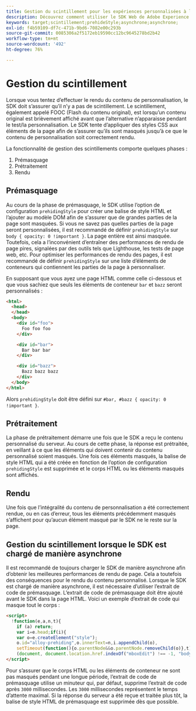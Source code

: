 ```yaml
---
title: Gestion du scintillement pour les expériences personnalisées à l’aide du SDK Web de Adobe Experience Platform
description: Découvrez comment utiliser le SDK Web de Adobe Experience Platform pour gérer le scintillement sur les expériences utilisateur.
keywords: target;scintillement;prehideStyle;asynchrone;asynchrone;
exl-id: f4b59109-df7c-471b-9bd6-7082e00c293b
source-git-commit: 0085306a2f5172eb19590cc12bc9645278bd2b42
workflow-type: tm+mt
source-wordcount: '492'
ht-degree: 76%

---
```


# Gestion du scintillement

Lorsque vous tentez d’effectuer le rendu du contenu de personnalisation, le SDK doit s’assurer qu’il n’y a pas de scintillement. Le scintillement, également appelé FOOC (Flash du contenu original), est lorsqu’un contenu original est brièvement affiché avant que l’alternative n’apparaisse pendant le test/la personnalisation. Le SDK tente d’appliquer des styles CSS aux éléments de la page afin de s’assurer qu’ils sont masqués jusqu’à ce que le contenu de personnalisation soit correctement rendu.

La fonctionnalité de gestion des scintillements comporte quelques phases :

1. Prémasquage
1. Prétraitement
1. Rendu

## Prémasquage

Au cours de la phase de prémasquage, le SDK utilise l’option de configuration `prehidingStyle` pour créer une balise de style HTML et l’ajouter au modèle DOM afin de s’assurer que de grandes parties de la page sont masquées. Si vous ne savez pas quelles parties de la page seront personnalisées, il est recommandé de définir `prehidingStyle` sur `body { opacity: 0 !important }`. La page entière est ainsi masquée. Toutefois, cela a l’inconvénient d’entraîner des performances de rendu de page pires, signalées par des outils tels que Lighthouse, les tests de page web, etc. Pour optimiser les performances de rendu des pages, il est recommandé de définir `prehidingStyle` sur une liste d’éléments de conteneurs qui contiennent les parties de la page à personnaliser.

En supposant que vous ayez une page HTML comme celle ci-dessous et que vous sachiez que seuls les éléments de conteneur `bar` et `bazz` seront personnalisés :

```html
<html>
  <head>
  </head>
  <body>
    <div id="foo">
      Foo foo foo
    </div>

    <div id="bar">
      Bar bar bar
    </div>

    <div id="bazz">
      Bazz bazz bazz
    </div>
  </body>
</html>
```

Alors `prehidingStyle` doit être défini sur `#bar, #bazz { opacity: 0 !important }`.

## Prétraitement

La phase de prétraitement démarre une fois que le SDK a reçu le contenu personnalisé du serveur. Au cours de cette phase, la réponse est prétraitée, en veillant à ce que les éléments qui doivent contenir du contenu personnalisé soient masqués. Une fois ces éléments masqués, la balise de style HTML qui a été créée en fonction de l’option de configuration `prehidingStyle` est supprimée et le corps HTML ou les éléments masqués sont affichés.

## Rendu

Une fois que l’intégralité du contenu de personnalisation a été correctement rendue, ou en cas d’erreur, tous les éléments précédemment masqués s’affichent pour qu’aucun élément masqué par le SDK ne le reste sur la page.

## Gestion du scintillement lorsque le SDK est chargé de manière asynchrone

Il est recommandé de toujours charger le SDK de manière asynchrone afin d’obtenir les meilleures performances de rendu de page. Cela a toutefois des conséquences pour le rendu du contenu personnalisé. Lorsque le SDK est chargé de manière asynchrone, il est nécessaire d’utiliser l’extrait de code de prémasquage. L’extrait de code de prémasquage doit être ajouté avant le SDK dans la page HTML. Voici un exemple d’extrait de code qui masque tout le corps :

```html
<script>
  !function(e,a,n,t){
    if (a) return;
    var i=e.head;if(i){
    var o=e.createElement("style");
    o.id="alloy-prehiding",o.innerText=n,i.appendChild(o),
    setTimeout(function(){o.parentNode&&o.parentNode.removeChild(o)},t)}}
    (document, document.location.href.indexOf("mboxEdit") !== -1, "body { opacity: 0 !important }", 3000);
</script>
```

Pour s’assurer que le corps HTML ou les éléments de conteneur ne sont pas masqués pendant une longue période, l’extrait de code de prémasquage utilise un minuteur qui, par défaut, supprime l’extrait de code après `3000` millisecondes. Les `3000` millisecondes représentent le temps d’attente maximal. Si la réponse du serveur a été reçue et traitée plus tôt, la balise de style HTML de prémasquage est supprimée dès que possible.
